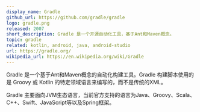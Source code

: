 ```yaml
---
display_name: Gradle
github_url: https://github.com/gradle/gradle
logo: gradle.png
released: 2007
short_description: Gradle 是一个开源自动化工具，基于Ant和Maven概念。
topic: gradle
related: kotlin, android, java, android-studio
url: https://gradle.org/
wikipedia_url: https://en.wikipedia.org/wiki/Gradle
---
```

Gradle 是一个基于Ant和Maven概念的自动化构建工具。Gradle 构建脚本使用的是 Groovy 或 Kotlin 的特定领域语言来编写的，而不是传统的XML。

Gradle 主要面向JVM生态语言，当前官方支持的语言为Java、Groovy、Scala、C++、Swift、JavaScript等以及Spring框架。